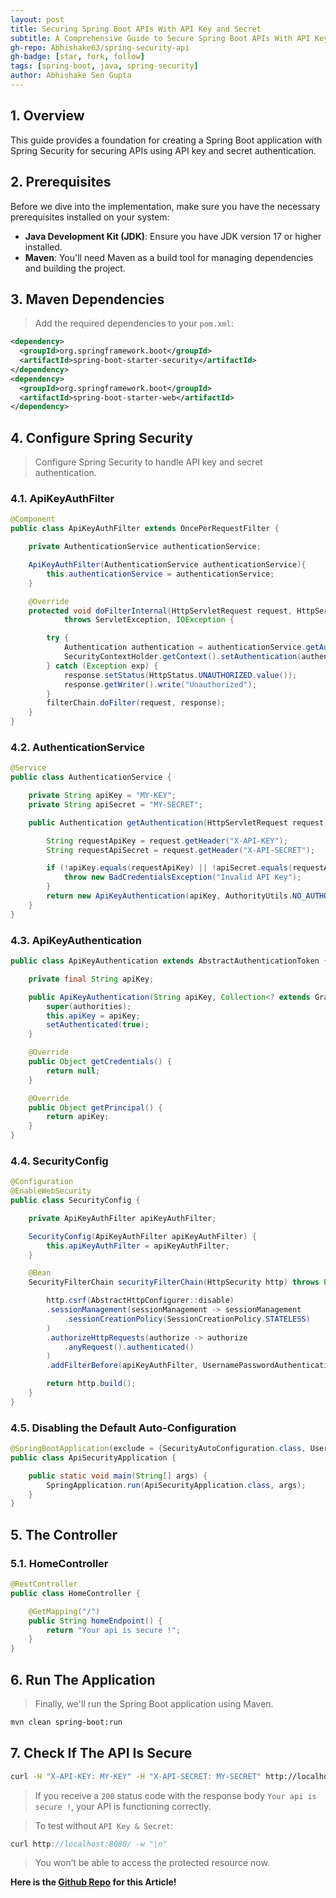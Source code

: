 ```yaml
---
layout: post
title: Securing Spring Boot APIs With API Key and Secret
subtitle: A Comprehensive Guide to Secure Spring Boot APIs With API Key and Secret
gh-repo: Abhishake63/spring-security-api
gh-badge: [star, fork, follow]
tags: [spring-boot, java, spring-security]
author: Abhishake Sen Gupta
---
```


## 1. Overview

This guide provides a foundation for creating a Spring Boot application with Spring Security for securing APIs using API key and secret authentication.

## 2. Prerequisites

Before we dive into the implementation, make sure you have the necessary prerequisites installed on your system:

- **Java Development Kit (JDK)**: Ensure you have JDK version 17 or higher installed.
- **Maven**: You'll need Maven as a build tool for managing dependencies and building the project.

## 3. Maven Dependencies

> Add the required dependencies to your `pom.xml`:
>

```xml
<dependency>
  <groupId>org.springframework.boot</groupId>
  <artifactId>spring-boot-starter-security</artifactId>
</dependency>
<dependency>
  <groupId>org.springframework.boot</groupId>
  <artifactId>spring-boot-starter-web</artifactId>
</dependency>
```

## **4. Configure Spring Security**

> Configure Spring Security to handle API key and secret authentication.
>

### 4.1. ApiKeyAuthFilter

```java
@Component
public class ApiKeyAuthFilter extends OncePerRequestFilter {

    private AuthenticationService authenticationService;

    ApiKeyAuthFilter(AuthenticationService authenticationService){
        this.authenticationService = authenticationService;
    }

    @Override
    protected void doFilterInternal(HttpServletRequest request, HttpServletResponse response, FilterChain filterChain)
            throws ServletException, IOException {

        try {
            Authentication authentication = authenticationService.getAuthentication(request);
            SecurityContextHolder.getContext().setAuthentication(authentication);
        } catch (Exception exp) {
            response.setStatus(HttpStatus.UNAUTHORIZED.value());
            response.getWriter().write("Unauthorized");
        }
        filterChain.doFilter(request, response);
    }
}
```

### 4.2. AuthenticationService

```java
@Service
public class AuthenticationService {

    private String apiKey = "MY-KEY";
    private String apiSecret = "MY-SECRET";

    public Authentication getAuthentication(HttpServletRequest request) {

        String requestApiKey = request.getHeader("X-API-KEY");
        String requestApiSecret = request.getHeader("X-API-SECRET");

        if (!apiKey.equals(requestApiKey) || !apiSecret.equals(requestApiSecret)) {
            throw new BadCredentialsException("Invalid API Key");
        }
        return new ApiKeyAuthentication(apiKey, AuthorityUtils.NO_AUTHORITIES);
    }
}
```

### 4.3. ApiKeyAuthentication

```java
public class ApiKeyAuthentication extends AbstractAuthenticationToken {

    private final String apiKey;

    public ApiKeyAuthentication(String apiKey, Collection<? extends GrantedAuthority> authorities) {
        super(authorities);
        this.apiKey = apiKey;
        setAuthenticated(true);
    }

    @Override
    public Object getCredentials() {
        return null;
    }

    @Override
    public Object getPrincipal() {
        return apiKey;
    }
}
```

### 4.4. SecurityConfig

```java
@Configuration
@EnableWebSecurity
public class SecurityConfig {

    private ApiKeyAuthFilter apiKeyAuthFilter;

    SecurityConfig(ApiKeyAuthFilter apiKeyAuthFilter) {
        this.apiKeyAuthFilter = apiKeyAuthFilter;
    }

    @Bean
    SecurityFilterChain securityFilterChain(HttpSecurity http) throws Exception {

        http.csrf(AbstractHttpConfigurer::disable)
        .sessionManagement(sessionManagement -> sessionManagement
            .sessionCreationPolicy(SessionCreationPolicy.STATELESS)
        )
        .authorizeHttpRequests(authorize -> authorize
            .anyRequest().authenticated()
        )
        .addFilterBefore(apiKeyAuthFilter, UsernamePasswordAuthenticationFilter.class);

        return http.build();
    }
}
```

### 4.5. **Disabling the Default Auto-Configuration**

```java
@SpringBootApplication(exclude = {SecurityAutoConfiguration.class, UserDetailsServiceAutoConfiguration.class})
public class ApiSecurityApplication {

	public static void main(String[] args) {
		SpringApplication.run(ApiSecurityApplication.class, args);
	}
}
```

## 5. The Controller

### 5.1. HomeController

```java
@RestController
public class HomeController {

    @GetMapping("/")
    public String homeEndpoint() {
        return "Your api is secure !";
    }
}
```

## 6. Run The Application

> Finally, we'll run the Spring Boot application using Maven.
>

```bash
mvn clean spring-boot:run
```

## 7. Check If The API Is Secure

```bash
curl -H "X-API-KEY: MY-KEY" -H "X-API-SECRET: MY-SECRET" http://localhost:8080/ -w "\n"
```

> If you receive a `200` status code with the response body `Your api is secure !`, your API is functioning correctly.
>

> To test without `API Key & Secret`:
>

```java
curl http://localhost:8080/ -w "\n"
```

> You won’t be able to access the protected resource now.
>

**Here is the [Github Repo](https://github.com/Abhishake63/spring-security-api) for this Article!**